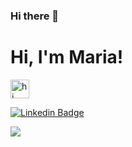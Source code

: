 ### Hi there 👋

# Hi, I'm Maria! 
<img alt="hi" src="https://emojis.slackmojis.com/emojis/images/1572027739/6832/blob_cheer.png?1572027739" width="30"/>


[![Linkedin Badge](https://img.shields.io/badge/-LinkedIn-blue?style=flat-square&logo=Linkedin&logoColor=white&link=https://www.linkedin.com/in/maria-victor/)](https://www.linkedin.com/in/maria-victor/)







 
 <img src="https://img.shields.io/badge/Medium-12100E?style=for-the-badge&logo=medium&logoColor=white" />
<!--
**Maryvictor/Maryvictor** is a ✨ _special_ ✨ repository because its `README.md` (this file) appears on your GitHub profile.

Here are some ideas to get you started:

- 🔭 I’m currently working on ...
- 🌱 I’m currently learning ...
- 👯 I’m looking to collaborate on ...
- 🤔 I’m looking for help with ...
- 💬 Ask me about ...
- 📫 How to reach me: ...
- 😄 Pronouns: ...
- ⚡ Fun fact: ...
-->
